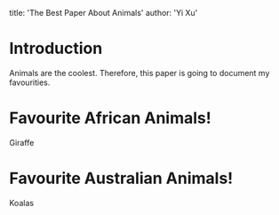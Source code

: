 title: 'The Best Paper About Animals'
author: 'Yi Xu'

# Introduction

Animals are the coolest.
Therefore, this paper is going to document my favourities.

# Favourite African Animals!

Giraffe

# Favourite Australian Animals!

Koalas

